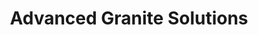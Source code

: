 ---
title: "Advanced Granite Solutions"
url: /edgewood/advanced-granite-solutions/
shop: Baustoffe
---
